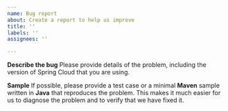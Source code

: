 ```yaml
---
name: Bug report
about: Create a report to help us improve
title: ''
labels: ''
assignees: ''

---
```


**Describe the bug**
Please provide details of the problem, including the version of Spring Cloud that you
are using. 

**Sample**
If possible, please provide a test case or a minimal **Maven** sample written in **Java** that reproduces
the problem. This makes it much easier for us to diagnose the problem and to verify that
we have fixed it.
